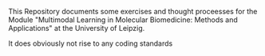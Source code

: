 This Repository documents some exercises and thought proceesses for the Module "Multimodal Learning in Molecular Biomedicine: Methods and Applications" at the University of Leipzig.

It does obviously not rise to any coding standards